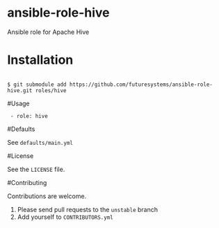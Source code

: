 # ansible-role-hive
Ansible role for Apache Hive

# Installation


```

$ git submodule add https://github.com/futuresystems/ansible-role-hive.git roles/hive

```

#Usage
```
 - role: hive

```
#Defaults

See `defaults/main.yml`

#License

See the `LICENSE` file.

#Contributing

Contributions are welcome.

   1.  Please send pull requests to the `unstable` branch
   2.  Add yourself to `CONTRIBUTORS.yml`
